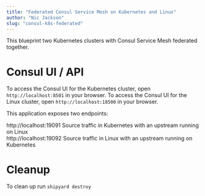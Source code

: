 ```yaml
---
title: "Federated Consul Service Mesh on Kubernetes and Linux"
author: "Nic Jackson"
slug: "consul-k8s-federated"
---
```


This blueprint two Kubernetes clusters with Consul Service Mesh federated together.

# Consul UI / API
To access the Consul UI for the Kubernetes cluster, open `http://localhost:8501` in your browser.
To access the Consul UI for the Linux cluster, open `http://localhost:18500` in your browser.

This application exposes two endpoints:

http://localhost:19091 Source traffic in Kubernetes with an upstream running on Linux  
http://localhost:19092 Source traffic in Linux with an upstream running on Kubernetes  

# Cleanup
To clean up run `shipyard destroy`